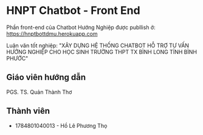 # HNPT Chatbot - Front End

Phần front-end của Chatbot Hướng Nghiệp được publlish ở: https://hnptbottdmu.herokuapp.com

Luận văn tốt nghiệp: "XÂY DỰNG HỆ THỐNG CHATBOT HỖ TRỢ TƯ VẤN HƯỚNG NGHIỆP CHO HỌC SINH TRƯỜNG THPT TX BÌNH LONG TỈNH BÌNH PHƯỚC"

## Giáo viên hướng dẫn
PGS. TS. Quản Thành Thơ

## Thành viên
* 1784801040013 - Hồ Lê Phương Thọ
